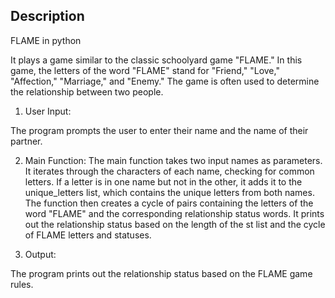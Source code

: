 
## Description

FLAME in python

It plays a game similar to the classic schoolyard game "FLAME." In this game, the letters of the word "FLAME" stand for "Friend," "Love," "Affection," "Marriage," and "Enemy." The game is often used to determine the relationship between two people.

1. User Input:

The program prompts the user to enter their name and the name of their partner.

2. Main Function:
The main function takes two input names as parameters.
It iterates through the characters of each name, checking for common letters.
If a letter is in one name but not in the other, it adds it to the unique_letters list, which contains the unique letters from both names.
The function then creates a cycle of pairs containing the letters of the word "FLAME" and the corresponding relationship status words.
It prints out the relationship status based on the length of the st list and the cycle of FLAME letters and statuses.

3. Output:

The program prints out the relationship status based on the FLAME game rules.
